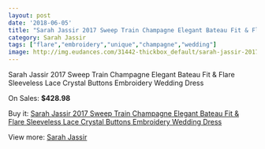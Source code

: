 ```yaml
---
layout: post
date: '2018-06-05'
title: "Sarah Jassir 2017 Sweep Train Champagne Elegant Bateau Fit & Flare Sleeveless Lace Crystal Buttons Embroidery Wedding Dress"
category: Sarah Jassir
tags: ["flare","embroidery","unique","champagne","wedding"]
image: http://img.eudances.com/31442-thickbox_default/sarah-jassir-2017-sweep-train-champagne-elegant-bateau-fit-flare-sleeveless-lace-crystal-buttons-embroidery-wedding-dress.jpg
---
```

Sarah Jassir 2017 Sweep Train Champagne Elegant Bateau Fit & Flare Sleeveless Lace Crystal Buttons Embroidery Wedding Dress

On Sales: **$428.98**
<a href="https://www.eudances.com/en/sarah-jassir/9867-sarah-jassir-2017-sweep-train-champagne-elegant-bateau-fit-flare-sleeveless-lace-crystal-buttons-embroidery-wedding-dress.html"><amp-img layout="responsive" width="600" height="600" src="//img.eudances.com/31442-thickbox_default/sarah-jassir-2017-sweep-train-champagne-elegant-bateau-fit-flare-sleeveless-lace-crystal-buttons-embroidery-wedding-dress.jpg" alt="Sarah Jassir 2017 Sweep Train Champagne Elegant Bateau Fit & Flare Sleeveless Lace Crystal Buttons Embroidery Wedding Dress 0" /></a>
<a href="https://www.eudances.com/en/sarah-jassir/9867-sarah-jassir-2017-sweep-train-champagne-elegant-bateau-fit-flare-sleeveless-lace-crystal-buttons-embroidery-wedding-dress.html"><amp-img layout="responsive" width="600" height="600" src="//img.eudances.com/31443-thickbox_default/sarah-jassir-2017-sweep-train-champagne-elegant-bateau-fit-flare-sleeveless-lace-crystal-buttons-embroidery-wedding-dress.jpg" alt="Sarah Jassir 2017 Sweep Train Champagne Elegant Bateau Fit & Flare Sleeveless Lace Crystal Buttons Embroidery Wedding Dress 1" /></a>

Buy it: [Sarah Jassir 2017 Sweep Train Champagne Elegant Bateau Fit & Flare Sleeveless Lace Crystal Buttons Embroidery Wedding Dress](https://www.eudances.com/en/sarah-jassir/9867-sarah-jassir-2017-sweep-train-champagne-elegant-bateau-fit-flare-sleeveless-lace-crystal-buttons-embroidery-wedding-dress.html "Sarah Jassir 2017 Sweep Train Champagne Elegant Bateau Fit & Flare Sleeveless Lace Crystal Buttons Embroidery Wedding Dress")

View more: [Sarah Jassir](https://www.eudances.com/en/152-sarah-jassir "Sarah Jassir")